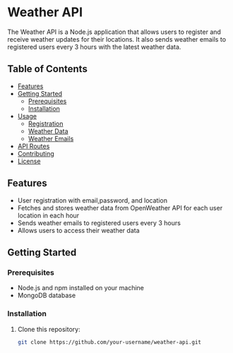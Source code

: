 # Weather API

The Weather API is a Node.js application that allows users to register and receive weather updates for their locations. It also sends weather emails to registered users every 3 hours with the latest weather data.

## Table of Contents
- [Features](#features)
- [Getting Started](#getting-started)
  - [Prerequisites](#prerequisites)
  - [Installation](#installation)
- [Usage](#usage)
  - [Registration](#registration)
  - [Weather Data](#weather-data)
  - [Weather Emails](#weather-emails)
- [API Routes](#api-routes)
- [Contributing](#contributing)
- [License](#license)

## Features
- User registration with email,password, and location
- Fetches and stores weather data from OpenWeather API for each user location in each hour
- Sends weather emails to registered users every 3 hours
- Allows users to access their weather data

## Getting Started

### Prerequisites
- Node.js and npm installed on your machine
- MongoDB database

### Installation
1. Clone this repository:
   ```sh
   git clone https://github.com/your-username/weather-api.git
